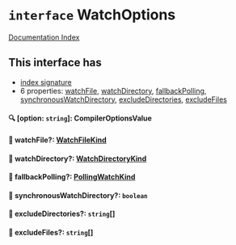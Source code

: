 # `interface` WatchOptions

[Documentation Index](../README.md)

## This interface has

- [index signature](#-option-string-compileroptionsvalue)
- 6 properties:
[watchFile](#-watchfile-watchfilekind),
[watchDirectory](#-watchdirectory-watchdirectorykind),
[fallbackPolling](#-fallbackpolling-pollingwatchkind),
[synchronousWatchDirectory](#-synchronouswatchdirectory-boolean),
[excludeDirectories](#-excludedirectories-string),
[excludeFiles](#-excludefiles-string)


#### 🔍 [option: `string`]: CompilerOptionsValue



#### 📄 watchFile?: [WatchFileKind](../enum.WatchFileKind/README.md)



#### 📄 watchDirectory?: [WatchDirectoryKind](../enum.WatchDirectoryKind/README.md)



#### 📄 fallbackPolling?: [PollingWatchKind](../enum.PollingWatchKind/README.md)



#### 📄 synchronousWatchDirectory?: `boolean`



#### 📄 excludeDirectories?: `string`\[]



#### 📄 excludeFiles?: `string`\[]



